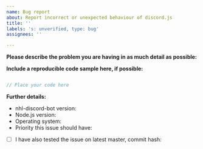 ```yaml
---
name: Bug report
about: Report incorrect or unexpected behaviour of discord.js
title: ''
labels: 's: unverified, type: bug'
assignees: ''

---
```


**Please describe the problem you are having in as much detail as possible:**

**Include a reproducible code sample here, if possible:**
```js

// Place your code here

```

**Further details:**
- nhl-discord-bot version:
- Node.js version:
- Operating system:
- Priority this issue should have:

- [ ] I have also tested the issue on latest master, commit hash: